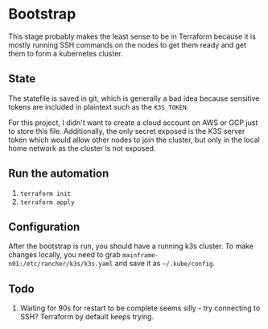 # Bootstrap

This stage probably makes the least sense to be in Terraform because it is mostly running SSH commands on the nodes to get them ready and get them to form a kubernetes cluster.

## State
The statefile is saved in git, which is generally a bad idea because sensitive tokens are included in plaintext such as the `K3S_TOKEN`.

For this project, I didn't want to create a cloud account on AWS or GCP just to store this file. Additionally, the only secret exposed is the K3S server token which would allow other nodes to join the cluster, but only in the local home network as the cluster is not exposed.

## Run the automation
1. `terraform init`
2. `terraform apply`

## Configuration
After the bootstrap is run, you should have a running k3s cluster. To make changes locally, you need to grab `mainframe-n01:/etc/rancher/k3s/k3s.yaml` and save it as `~/.kube/config`.

## Todo
1. Waiting for 90s for restart to be complete seems silly - try connecting to SSH? Terraform by default keeps trying.